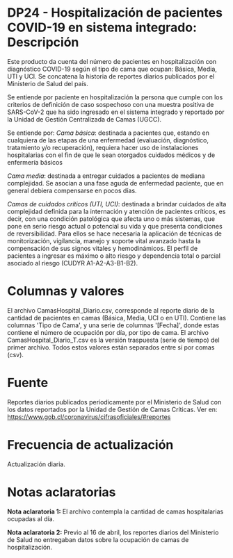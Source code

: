 # DP24 - Hospitalización de pacientes COVID-19 en sistema integrado: Descripción
Este producto da cuenta del número de pacientes en hospitalización con diagnóstico COVID-19 según el tipo de cama que ocupan: Básica, Media, UTI y UCI. Se concatena la historia de reportes diarios publicados por el Ministerio de Salud del país.

Se entiende por paciente en hospitalización la persona que cumple con los criterios de definición de caso sospechoso con una muestra positiva de SARS-CoV-2 que ha sido ingresado en el sistema integrado y reportado por la Unidad de Gestión Centralizada de Camas (UGCC).

Se entiende por:
*Cama básica*:  destinada a pacientes que, estando en cualquiera de las etapas de una enfermedad (evaluación, diagnóstico, tratamiento y/o recuperación), requiera hacer uso de instalaciones hospitalarias con el fin de que le sean otorgados cuidados médicos y de enfermería básicos

*Cama media*: destinada a entregar cuidados a pacientes de mediana complejidad. Se asocian a una fase aguda de enfermedad paciente, que en general debiera compensarse en pocos días.

*Camas de cuidados críticos (UTI, UCI)*: destinada a brindar cuidados de alta complejidad definida para la internación y atención de pacientes críticos, es decir, con una condición patológica que afecta uno o más sistemas, que pone en serio riesgo actual o potencial su vida y que presenta condiciones de reversibilidad. Para ellos se hace necesaria la aplicación de técnicas de monitorización, vigilancia, manejo y soporte vital avanzado hasta la compensación de sus signos vitales y hemodinámicos. El perfil de pacientes a ingresar es máximo o alto riesgo y dependencia total o parcial asociado al riesgo (CUDYR A1-A2-A3-B1-B2).

# Columnas y valores
El archivo CamasHospital_Diario.csv, corresponde al reporte diario de la cantidad de pacientes en camas (Básica, Media, UCI o en UTI). Contiene las columnas 'Tipo de Cama', y una serie de columnas '[Fecha]', donde estas contiene el número de ocupación por día, por tipo de cama. El archivo CamasHospital_Diario_T.csv es la versión traspuesta (serie de tiempo) del primer archivo. Todos estos valores están separados entre sí por comas (csv).

# Fuente
Reportes diarios publicados períodicamente por el Ministerio de Salud con los datos reportados por la Unidad de Gestión de Camas Críticas. Ver en: https://www.gob.cl/coronavirus/cifrasoficiales/#reportes

# Frecuencia de actualización
Actualización diaria.

# Notas aclaratorias

**Nota aclaratoria 1:** El archivo contempla la cantidad de camas hospitalarias ocupadas al día.

**Nota aclaratoria 2:** Previo al 16 de abril, los reportes diarios del Ministerio de Salud no entregaban datos sobre la ocupación de camas de hospitalización.
